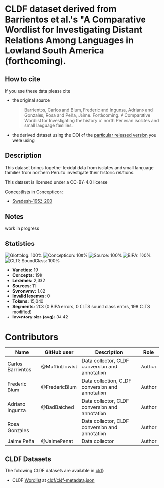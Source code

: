 # CLDF dataset derived from Barrientos et al.'s "A Comparative Wordlist for Investigating Distant Relations Among Languages in Lowland South America (forthcoming).

## How to cite

If you use these data please cite
- the original source
  > Barrientos, Carlos and Blum, Frederic and Ingunza, Adriano and Gonzales, Rosa and Peña, Jaime. Forthcoming. A Comparative Wordlist for Investigating the history of north Peruvian isolates and small language families.
- the derived dataset using the DOI of the [particular released version](../../releases/) you were using

## Description


This dataset brings together lexidal data from isolates and small language families from northern Peru to investigate their historic relations.

This dataset is licensed under a CC-BY-4.0 license


Conceptlists in Concepticon:
- [Swadesh-1952-200](https://concepticon.clld.org/contributions/Swadesh-1952-200)
## Notes

work in progress


## Statistics


![Glottolog: 100%](https://img.shields.io/badge/Glottolog-100%25-brightgreen.svg "Glottolog: 100%")
![Concepticon: 100%](https://img.shields.io/badge/Concepticon-100%25-brightgreen.svg "Concepticon: 100%")
![Source: 100%](https://img.shields.io/badge/Source-100%25-brightgreen.svg "Source: 100%")
![BIPA: 100%](https://img.shields.io/badge/BIPA-100%25-brightgreen.svg "BIPA: 100%")
![CLTS SoundClass: 100%](https://img.shields.io/badge/CLTS%20SoundClass-100%25-brightgreen.svg "CLTS SoundClass: 100%")

- **Varieties:** 19
- **Concepts:** 198
- **Lexemes:** 2,382
- **Sources:** 11
- **Synonymy:** 1.02
- **Invalid lexemes:** 0
- **Tokens:** 15,040
- **Segments:** 203 (0 BIPA errors, 0 CLTS sound class errors, 198 CLTS modified)
- **Inventory size (avg):** 34.42

# Contributors

Name | GitHub user    | Description | Role |
--- |----------------| --- | --- |
Carlos Barrientos | @MuffinLinwist | Data collector, CLDF conversion and annotation | Author
Frederic Blum | @FredericBlum  | Data collection, CLDF conversion and annotation | Author
Adriano Ingunza | @BadBatched    | Data collector, CLDF conversion and annotation | Author
Rosa Gonzales |                | Data collector, CLDF conversion and annotation | Author
Jaime Peña | @JaimePenat    | Data collector | Author




## CLDF Datasets

The following CLDF datasets are available in [cldf](cldf):

- CLDF [Wordlist](https://github.com/cldf/cldf/tree/master/modules/Wordlist) at [cldf/cldf-metadata.json](cldf/cldf-metadata.json)